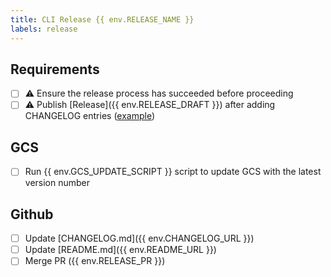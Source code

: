 ```yaml
---
title: CLI Release {{ env.RELEASE_NAME }}
labels: release
---
```

## Requirements
- [ ] ⚠️ Ensure the release process has succeeded before proceeding
- [ ] ⚠️ Publish [Release]({{ env.RELEASE_DRAFT }}) after adding CHANGELOG entries ([example](https://github.com/GoogleContainerTools/jib/releases/tag/v0.8.0-cli))

## GCS
- [ ] Run {{ env.GCS_UPDATE_SCRIPT }} script to update GCS with the latest version number

## Github
- [ ] Update [CHANGELOG.md]({{ env.CHANGELOG_URL }})
- [ ] Update [README.md]({{ env.README_URL }})
- [ ] Merge PR ({{ env.RELEASE_PR }})
